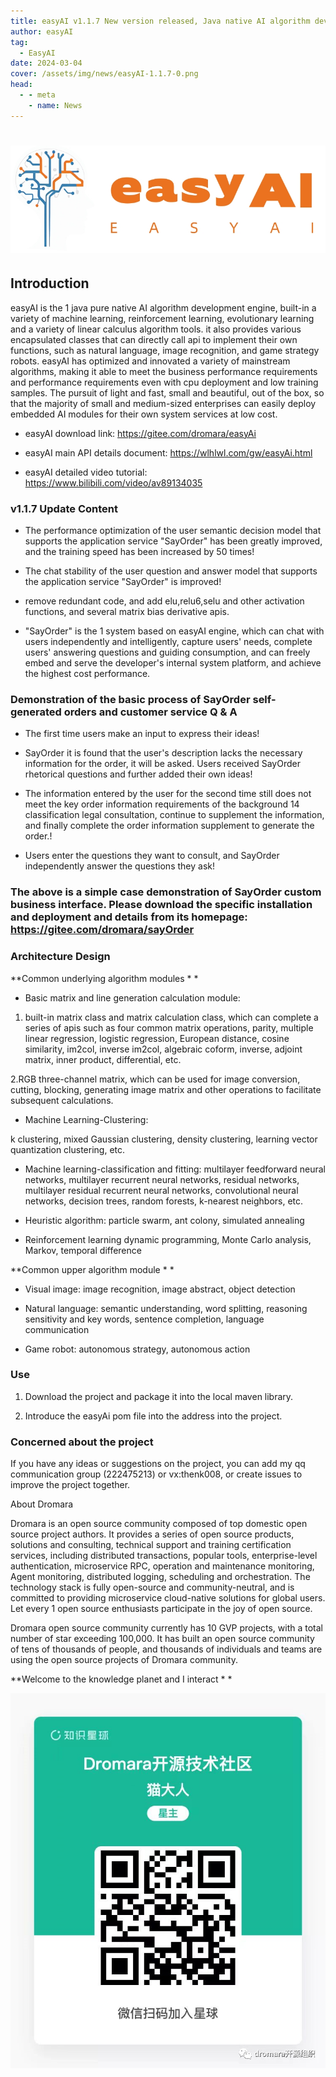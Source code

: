 ```yaml
---
title: easyAI v1.1.7 New version released, Java native AI algorithm development engine
author: easyAI
tag:
  - EasyAI
date: 2024-03-04
cover: /assets/img/news/easyAI-1.1.7-0.png
head:
  - - meta
    - name: News
---
```


# ![](/assets/img/news/easyAI-1.1.7-0.png)

## Introduction

easyAI is the 1 java pure native AI algorithm development engine, built-in a variety of machine learning, reinforcement learning, evolutionary learning and a variety of linear calculus algorithm tools. it also provides various encapsulated classes that can directly call api to implement their own functions, such as natural language, image recognition, and game strategy robots.
easyAI has optimized and innovated a variety of mainstream algorithms, making it able to meet the business performance requirements and performance requirements even with cpu deployment and low training samples. The pursuit of light and fast, small and beautiful, out of the box, so that the majority of small and medium-sized enterprises can easily deploy embedded AI modules for their own system services at low cost.

* easyAI download link: https://gitee.com/dromara/easyAi

* easyAI main API details document: https://wlhlwl.com/gw/easyAi.html

* easyAI detailed video tutorial: https://www.bilibili.com/video/av89134035


### v1.1.7 Update Content

* The performance optimization of the user semantic decision model that supports the application service "SayOrder" has been greatly improved, and the training speed has been increased by 50 times!

* The chat stability of the user question and answer model that supports the application service "SayOrder" is improved!

* remove redundant code, and add elu,relu6,selu and other activation functions, and several matrix bias derivative apis.

* "SayOrder" is the 1 system based on easyAI engine, which can chat with users independently and intelligently, capture users' needs, complete users' answering questions and guiding consumption, and can freely embed and serve the developer's internal system platform, and achieve the highest cost performance.

### Demonstration of the basic process of SayOrder self-generated orders and customer service Q & A

* The first time users make an input to express their ideas! [](/assets/img/news/easyAI-1.1.7-1.png)

* SayOrder it is found that the user's description lacks the necessary information for the order, it will be asked. Users received SayOrder rhetorical questions and further added their own ideas! [](/assets/img/news/easyAI-1.1.7-2.png)

* The information entered by the user for the second time still does not meet the key order information requirements of the background 14 classification legal consultation, continue to supplement the information, and finally complete the order information supplement to generate the order.! [](/assets/img/news/easyAI-1.1.7-3.png)

* Users enter the questions they want to consult, and SayOrder independently answer the questions they ask! [](/assets/img/news/easyAI-1.1.7-4.png)
  

### The above is a simple case demonstration of SayOrder custom business interface. Please download the specific installation and deployment and details from its homepage: https://gitee.com/dromara/sayOrder

### Architecture Design

**Common underlying algorithm modules * *

* Basic matrix and line generation calculation module:

1. built-in matrix class and matrix calculation class, which can complete a series of apis such as four common matrix operations, parity, multiple linear regression, logistic regression, European distance, cosine similarity, im2col, inverse im2col, algebraic coform, inverse, adjoint matrix, inner product, differential, etc.

2.RGB three-channel matrix, which can be used for image conversion, cutting, blocking, generating image matrix and other operations to facilitate subsequent calculations.

* Machine Learning-Clustering:

k clustering, mixed Gaussian clustering, density clustering, learning vector quantization clustering, etc.

* Machine learning-classification and fitting: multilayer feedforward neural networks, multilayer recurrent neural networks, residual networks, multilayer residual recurrent neural networks, convolutional neural networks, decision trees, random forests, k-nearest neighbors, etc.

* Heuristic algorithm: particle swarm, ant colony, simulated annealing

* Reinforcement learning dynamic programming, Monte Carlo analysis, Markov, temporal difference


**Common upper algorithm module * *

* Visual image: image recognition, image abstract, object detection

* Natural language: semantic understanding, word splitting, reasoning sensitivity and key words, sentence completion, language communication

* Game robot: autonomous strategy, autonomous action


### Use

1. Download the project and package it into the local maven library.

2. Introduce the easyAi pom file into the address into the project.

### Concerned about the project

If you have any ideas or suggestions on the project, you can add my qq communication group (222475213) or vx:thenk008, or create issues to improve the project together.

About Dromara

Dromara is an open source community composed of top domestic open source project authors. It provides a series of open source products, solutions and consulting, technical support and training certification services, including distributed transactions, popular tools, enterprise-level authentication, microservice RPC, operation and maintenance monitoring, Agent monitoring, distributed logging, scheduling and orchestration. The technology stack is fully open-source and community-neutral, and is committed to providing microservice cloud-native solutions for global users. Let every 1 open source enthusiasts participate in the joy of open source.



Dromara open source community currently has 10 GVP projects, with a total number of star exceeding 100,000. It has built an open source community of tens of thousands of people, and thousands of individuals and teams are using the open source projects of Dromara community.

**Welcome to the knowledge planet and I interact * *

![](/assets/img/news/easyAI-1.1.7-5.png)